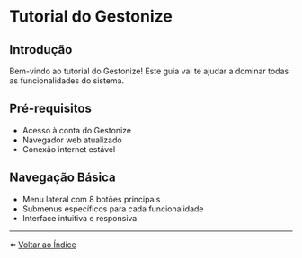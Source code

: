 # Tutorial do Gestonize

## Introdução
Bem-vindo ao tutorial do Gestonize! Este guia vai te ajudar a dominar todas as funcionalidades do sistema.

## Pré-requisitos
- Acesso à conta do Gestonize
- Navegador web atualizado
- Conexão internet estável

## Navegação Básica
- Menu lateral com 8 botões principais
- Submenus específicos para cada funcionalidade
- Interface intuitiva e responsiva

---

⬅️ [Voltar ao Índice](./1.1_Indice.md)
